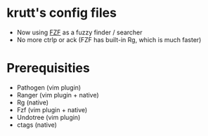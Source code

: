 # krutt's config files
- Now using [FZF](https://github.com/junegunn/fzf.vim) as a fuzzy finder / searcher 
- No more ctrlp or ack (FZF has built-in Rg, which is much faster)

# Prerequisities
- Pathogen (vim plugin)
- Ranger   (vim plugin + native)
- Rg       (native)
- Fzf      (vim plugin + native)
- Undotree (vim plugin)
- ctags    (native)
